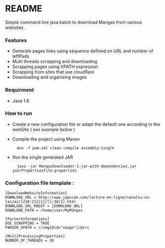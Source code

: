 # README 
Simple command line java batch to download Mangas from various websites .

### Features

- Generate pages links using sequence defined on URL and number of leftPads
- Multi threads scrapping and downloading
- Scrapping pages using XPATH expression
- Scrapping from sites that use cloudflare
- Downloading and organizing images 


### Requirment 

- Java 1.8

### How to run 

- Create a new configuration file or adapt the default one according to the webSite ( *see example below* )
- Compile the project using Maven

        mvn -f pom.xml clean compile assembly:single
        
- Run the single generated JAR

        java -jar MangasDownloader-1-jar-with-dependencies.jar yourPropertiesFile.properties
    

### Configuration file template :

    [DownloadWebsiteInformation]
    DOWNLOAD_URL = http://www.japscan.com/lecture-en-ligne/nanatsu-no-taizai/[210:212|1]/[1:30|1].html
    DOWNLOAD_URL_MODIF = [DOWNLOAD_URL]
    DOWNLOAD_PATH = /home/user/MyMangas

    [ParserInformations]
    USE_SCRAPPING = TRUE
    PARSER_XPATH = //img[@id="image"]/@src

    [MultiProcessingProperties]
    NUMBER_OF_THREADS = 30
